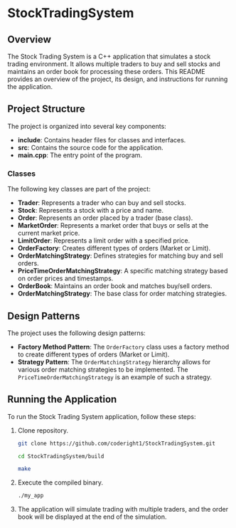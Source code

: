 # StockTradingSystem

## Overview
The Stock Trading System is a C++ application that simulates a stock trading environment. It allows multiple traders to buy and sell stocks and maintains an order book for processing these orders. This README provides an overview of the project, its design, and instructions for running the application.

## Project Structure

The project is organized into several key components:

- **include**: Contains header files for classes and interfaces.
- **src**: Contains the source code for the application.
- **main.cpp**: The entry point of the program.

### Classes
The following key classes are part of the project:

- **Trader**: Represents a trader who can buy and sell stocks.
- **Stock**: Represents a stock with a price and name.
- **Order**: Represents an order placed by a trader (base class).
- **MarketOrder**: Represents a market order that buys or sells at the current market price.
- **LimitOrder**: Represents a limit order with a specified price.
- **OrderFactory**: Creates different types of orders (Market or Limit).
- **OrderMatchingStrategy**: Defines strategies for matching buy and sell orders.
- **PriceTimeOrderMatchingStrategy**: A specific matching strategy based on order prices and timestamps.
- **OrderBook**: Maintains an order book and matches buy/sell orders.
- **OrderMatchingStrategy**: The base class for order matching strategies.

## Design Patterns

The project uses the following design patterns:

- **Factory Method Pattern**: The `OrderFactory` class uses a factory method to create different types of orders (Market or Limit).
- **Strategy Pattern**: The `OrderMatchingStrategy` hierarchy allows for various order matching strategies to be implemented. The `PriceTimeOrderMatchingStrategy` is an example of such a strategy.

## Running the Application

To run the Stock Trading System application, follow these steps:

1. Clone repository.
   
   ```bash
   git clone https://github.com/coderight1/StockTradingSystem.git
   ```

   ```bash
   cd StockTradingSystem/build
   ```
   
   ```bash
   make
   ```
   
2. Execute the compiled binary.
   ```bash
   ./my_app
   ```

3. The application will simulate trading with multiple traders, and the order book will be displayed at the end of the simulation.
